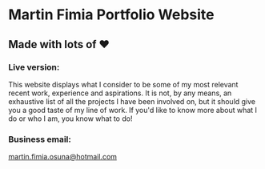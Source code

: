 # Martin Fimia Portfolio Website

## Made with lots of ❤

### Live version:

<!-- Add deployment -->

This website displays what I consider to be some of my most relevant recent work, experience and aspirations. It is not, by any means, an exhaustive list of all the projects I have been involved on, but it should give you a good taste of my line of work. If you'd like to know more about what I do or who I am, you know what to do!

### Business email:

martin.fimia.osuna@hotmail.com
